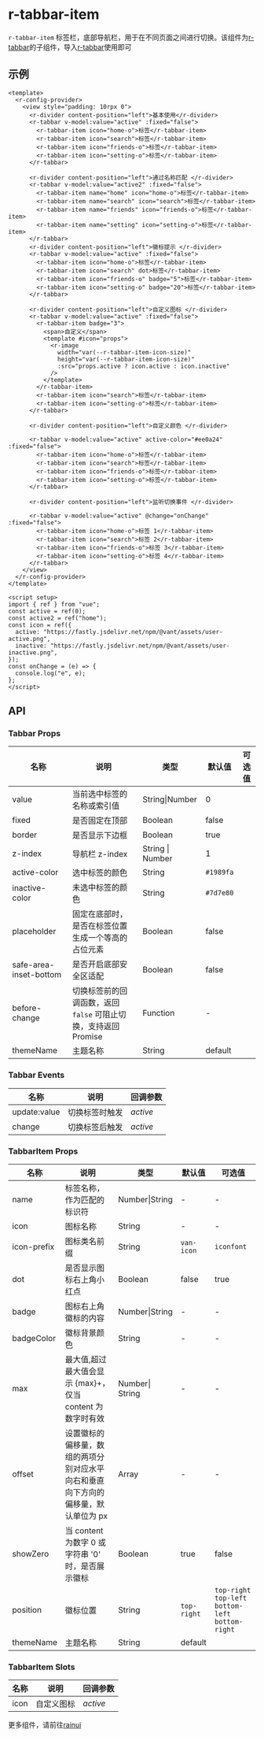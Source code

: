 # r-tabbar-item

`r-tabbar-item` 标签栏，底部导航栏，用于在不同页面之间进行切换。该组件为[r-tabbar](https://ext.dcloud.net.cn/plugin?id=19419)的子组件，导入[r-tabbar](https://ext.dcloud.net.cn/plugin?id=19419)使用即可

## 示例

```vue
<template>
  <r-config-provider>
    <view style="padding: 10rpx 0">
      <r-divider content-position="left">基本使用</r-divider>
      <r-tabbar v-model:value="active" :fixed="false">
        <r-tabbar-item icon="home-o">标签</r-tabbar-item>
        <r-tabbar-item icon="search">标签</r-tabbar-item>
        <r-tabbar-item icon="friends-o">标签</r-tabbar-item>
        <r-tabbar-item icon="setting-o">标签</r-tabbar-item>
      </r-tabbar>

      <r-divider content-position="left">通过名称匹配 </r-divider>
      <r-tabbar v-model:value="active2" :fixed="false">
        <r-tabbar-item name="home" icon="home-o">标签</r-tabbar-item>
        <r-tabbar-item name="search" icon="search">标签</r-tabbar-item>
        <r-tabbar-item name="friends" icon="friends-o">标签</r-tabbar-item>
        <r-tabbar-item name="setting" icon="setting-o">标签</r-tabbar-item>
      </r-tabbar>
      <r-divider content-position="left">徽标提示 </r-divider>
      <r-tabbar v-model:value="active" :fixed="false">
        <r-tabbar-item icon="home-o">标签</r-tabbar-item>
        <r-tabbar-item icon="search" dot>标签</r-tabbar-item>
        <r-tabbar-item icon="friends-o" badge="5">标签</r-tabbar-item>
        <r-tabbar-item icon="setting-o" badge="20">标签</r-tabbar-item>
      </r-tabbar>

      <r-divider content-position="left">自定义图标 </r-divider>
      <r-tabbar v-model:value="active" :fixed="false">
        <r-tabbar-item badge="3">
          <span>自定义</span>
          <template #icon="props">
            <r-image
              width="var(--r-tabbar-item-icon-size)"
              height="var(--r-tabbar-item-icon-size)"
              :src="props.active ? icon.active : icon.inactive"
            />
          </template>
        </r-tabbar-item>
        <r-tabbar-item icon="search">标签</r-tabbar-item>
        <r-tabbar-item icon="setting-o">标签</r-tabbar-item>
      </r-tabbar>

      <r-divider content-position="left">自定义颜色 </r-divider>

      <r-tabbar v-model:value="active" active-color="#ee0a24" :fixed="false">
        <r-tabbar-item icon="home-o">标签</r-tabbar-item>
        <r-tabbar-item icon="search">标签</r-tabbar-item>
        <r-tabbar-item icon="friends-o">标签</r-tabbar-item>
        <r-tabbar-item icon="setting-o">标签</r-tabbar-item>
      </r-tabbar>

      <r-divider content-position="left">监听切换事件 </r-divider>

      <r-tabbar v-model:value="active" @change="onChange" :fixed="false">
        <r-tabbar-item icon="home-o">标签 1</r-tabbar-item>
        <r-tabbar-item icon="search">标签 2</r-tabbar-item>
        <r-tabbar-item icon="friends-o">标签 3</r-tabbar-item>
        <r-tabbar-item icon="setting-o">标签 4</r-tabbar-item>
      </r-tabbar>
    </view>
  </r-config-provider>
</template>

<script setup>
import { ref } from "vue";
const active = ref(0);
const active2 = ref("home");
const icon = ref({
  active: "https://fastly.jsdelivr.net/npm/@vant/assets/user-active.png",
  inactive: "https://fastly.jsdelivr.net/npm/@vant/assets/user-inactive.png",
});
const onChange = (e) => {
  console.log("e", e);
};
</script>
```

## API

### Tabbar Props

| 名称                   | 说明                                                            | 类型             | 默认值    | 可选值 |
| ---------------------- | --------------------------------------------------------------- | ---------------- | --------- | ------ |
| value                  | 当前选中标签的名称或索引值                                      | String\|Number   | 0         |        |
| fixed                  | 是否固定在顶部                                                  | Boolean          | false     |        |
| border                 | 是否显示下边框                                                  | Boolean          | true      |        |
| z-index                | 导航栏 z-index                                                  | String \| Number | 1         |        |
| active-color           | 选中标签的颜色                                                  | String           | `#1989fa` |        |
| inactive-color         | 未选中标签的颜色                                                | String           | `#7d7e80` |        |
| placeholder            | 固定在底部时，是否在标签位置生成一个等高的占位元素              | Boolean          | false     |        |
| safe-area-inset-bottom | 是否开启底部安全区适配                                          | Boolean          | false     |        |
| before-change          | 切换标签前的回调函数，返回 `false` 可阻止切换，支持返回 Promise | Function         | -         |        |
| themeName              | 主题名称                                                        | String           | default   |        |

### Tabbar Events

| 名称         | 说明           | 回调参数 |
| ------------ | -------------- | -------- |
| update:value | 切换标签时触发 | _active_ |
| change       | 切换标签后触发 | _active_ |

### TabbarItem Props

| 名称        | 说明                                                                              | 类型            | 默认值      | 可选值                                              |
| ----------- | --------------------------------------------------------------------------------- | --------------- | ----------- | --------------------------------------------------- |
| name        | 标签名称，作为匹配的标识符                                                        | Number\|String  | -           | -                                                   |
| icon        | 图标名称                                                                          | String          | -           | -                                                   |
| icon-prefix | 图标类名前缀                                                                      | String          | `van-icon`  | `iconfont`                                          |
| dot         | 是否显示图标右上角小红点                                                          | Boolean         | false       | true                                                |
| badge       | 图标右上角徽标的内容                                                              | Number\|String  | -           | -                                                   |
| badgeColor  | 徽标背景颜色                                                                      | String          | -           | -                                                   |
| max         | 最大值,超过最大值会显示 {max}+，仅当 content 为数字时有效                         | Number\| String | -           | -                                                   |
| offset      | 设置徽标的偏移量，数组的两项分别对应水平向右和垂直向下方向的偏移量，默认单位为 px | Array           | -           | -                                                   |
| showZero    | 当 content 为数字 0 或字符串 '0' 时，是否展示徽标                                 | Boolean         | true        | false                                               |
| position    | 徽标位置                                                                          | String          | `top-right` | `top-right` `top-left` `bottom-left` `bottom-right` |
| themeName   | 主题名称                                                                          | String          | default     |                                                     |

### TabbarItem Slots

| 名称 | 说明       | 回调参数 |
| ---- | ---------- | -------- |
| icon | 自定义图标 | _active_ |

更多组件，请前往[rainui](https://ext.dcloud.net.cn/plugin?id=19701)